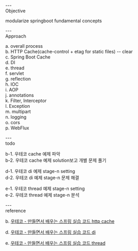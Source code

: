 ---\
Objective

modularize springboot fundamental concepts

---\
Approach

a. overall process\
b. HTTP Cache(cache-control + etag for static files) -- clear\
c. Spring Boot Cache\
d. DI\
e. thread\
f. servlet\
g. reflection\
h. IOC\
i. AOP\
j. annotations\
k. Filter, Interceptor\
l. Exception\
m. multipart\
n. logging\
o. cors\
p. WebFlux


---\
todo

b-1. 우테코 cache 예제 파악\
b-2. 우테코 cache 예제 solution보고 개별 문제 풀기

d-1. 우테코 di 예제 stage-n setting\
d-2. 우테코 di 예제 stage-n 문제 해결

e-1. 우테코 thread 예제 stage-n setting\
e-2. 우테코 thread 예제 stage-n 분석

---\
reference

b. [우테코 - 만들면서 배우는 스프링 실습 코드 http cache](https://github.com/woowacourse/jwp-hands-on)

d. [우테코 - 만들면서 배우는 스프링 실습 코드 di](https://github.com/woowacourse/jwp-hands-on)

e. [우테코 - 만들면서 배우는 스프링 실습 코드 thread](https://github.com/woowacourse/jwp-hands-on)